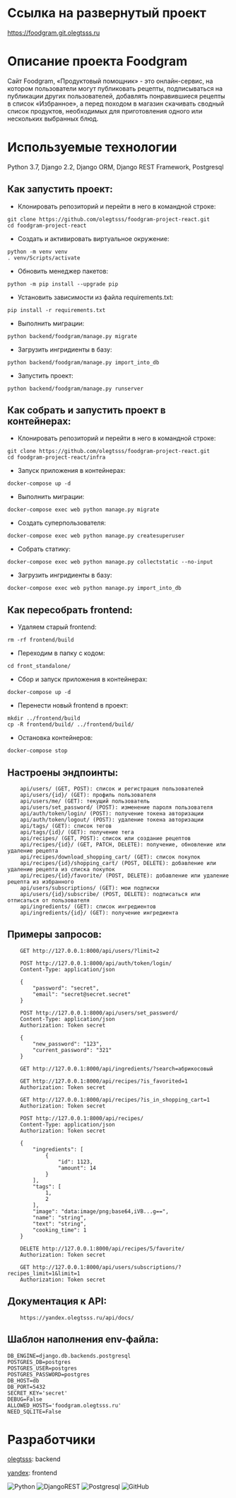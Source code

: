 # Cсылка на развернутый проект

https://foodgram.git.olegtsss.ru

# Описание проекта Foodgram

Cайт Foodgram, «Продуктовый помощник» - это онлайн-сервис, на котором пользователи могут публиковать рецепты, подписываться на публикации других пользователей, добавлять понравившиеся рецепты в список «Избранное», а перед походом в магазин скачивать сводный список продуктов, необходимых для приготовления одного или нескольких выбранных блюд.

# Используемые технологии

Python 3.7, Django 2.2, Django ORM, Django REST Framework, Postgresql

## Как запустить проект:
- Клонировать репозиторий и перейти в него в командной строке:

```
git clone https://github.com/olegtsss/foodgram-project-react.git
cd foodgram-project-react
```

- Cоздать и активировать виртуальное окружение:

```
python -m venv venv
. venv/Scripts/activate
```

- Обновить менеджер пакетов:

```
python -m pip install --upgrade pip
```

- Установить зависимости из файла requirements.txt:

```
pip install -r requirements.txt
```

- Выполнить миграции:

```
python backend/foodgram/manage.py migrate
```

- Загрузить ингридиенты в базу:

```
python backend/foodgram/manage.py import_into_db
```

- Запустить проект:

```
python backend/foodgram/manage.py runserver
```

## Как собрать и запустить проект в контейнерах:
- Клонировать репозиторий и перейти в него в командной строке:

```
git clone https://github.com/olegtsss/foodgram-project-react.git
cd foodgram-project-react/infra
```

- Запуск приложения в контейнерах:

```
docker-compose up -d
```

- Выполнить миграции:

```
docker-compose exec web python manage.py migrate
```

- Cоздать суперпользователя:

```
docker-compose exec web python manage.py createsuperuser
```

- Cобрать статику:

```
docker-compose exec web python manage.py collectstatic --no-input
```

- Загрузить ингридиенты в базу:

```
docker-compose exec web python manage.py import_into_db
```

## Как пересобрать frontend:
- Удаляем старый frontend:

```
rm -rf frontend/build
```

- Переходим в папку с кодом:

```
cd front_standalone/
```

- Сбор и запуск приложения в контейнерах:

```
docker-compose up -d
```

- Перенести новый frontend в проект:

```
mkdir ../frontend/build
cp -R frontend/build/ ../frontend/build/
```

- Остановка контейнеров:

```
docker-compose stop
```

## Настроены эндпоинты:

```
    api/users/ (GET, POST): список и регистрация пользователей
    api/users/{id}/ (GET): профиль пользователя
    api/users/me/ (GET): текущий пользователь
    api/users/set_password/ (POST): изменение пароля пользователя
    api/auth/token/login/ (POST): получение токена авторизации
    api/auth/token/logout/ (POST): удаление токена авторизации
    api/tags/ (GET): список тегов
    api/tags/{id}/ (GET): получение тега
    api/recipes/ (GET, POST): список или создание рецептов
    api/recipes/{id}/ (GET, PATCH, DELETE): получение, обновление или удаление рецепта
    api/recipes/download_shopping_cart/ (GET): список покупок
    api/recipes/{id}/shopping_cart/ (POST, DELETE): добавление или удаление рецепта из списка покупок
    api/recipes/{id}/favorite/ (POST, DELETE): добавление или удаление рецепта из избранного
    api/users/subscriptions/ (GET): мои подписки
    api/users/{id}/subscribe/ (POST, DELETE): подписаться или отписаться от пользователя
    api/ingredients/ (GET): список ингредиентов
    api/ingredients/{id}/ (GET): получение ингредиента
```

## Примеры запросов:

```
    GET http://127.0.0.1:8000/api/users/?limit=2

    POST http://127.0.0.1:8000/api/auth/token/login/
    Content-Type: application/json

    {
        "password": "secret",
        "email": "secret@secret.secret"
    }

    POST http://127.0.0.1:8000/api/users/set_password/
    Content-Type: application/json
    Authorization: Token secret

    {
        "new_password": "123",
        "current_password": "321"
    }

    GET http://127.0.0.1:8000/api/ingredients/?search=абрикосовый

    GET http://127.0.0.1:8000/api/recipes/?is_favorited=1
    Authorization: Token secret

    GET http://127.0.0.1:8000/api/recipes/?is_in_shopping_cart=1
    Authorization: Token secret

    POST http://127.0.0.1:8000/api/recipes/
    Content-Type: application/json
    Authorization: Token secret

    {
        "ingredients": [
            {
                "id": 1123,
                "amount": 14
            }
        ],
        "tags": [
            1,
            2
        ],
        "image": "data:image/png;base64,iVB...g==",
        "name": "string",
        "text": "string",
        "cooking_time": 1
    }

    DELETE http://127.0.0.1:8000/api/recipes/5/favorite/
    Authorization: Token secret

    GET http://127.0.0.1:8000/api/users/subscriptions/?recipes_limit=1&limit=1
    Authorization: Token secret
```

## Документация к API:

```
    https://yandex.olegtsss.ru/api/docs/
```

## Шаблон наполнения env-файла:

```
DB_ENGINE=django.db.backends.postgresql
POSTGRES_DB=postgres
POSTGRES_USER=postgres
POSTGRES_PASSWORD=postgres
DB_HOST=db
DB_PORT=5432
SECRET_KEY='secret'
DEBUG=False
ALLOWED_HOSTS='foodgram.olegtsss.ru'
NEED_SQLITE=False
```

# Разработчики

[olegtsss](https://github.com/olegtsss): backend

[yandex](https://ya.ru): frontend

![Python](https://img.shields.io/badge/python-3670A0?style=for-the-badge&logo=python&logoColor=ffdd54)
![DjangoREST](https://img.shields.io/badge/DJANGO-REST-ff1709?style=for-the-badge&logo=django&logoColor=white&color=ff1709&labelColor=gray)
![Postgresql](https://img.shields.io/badge/%D0%91%D0%B0%D0%B7%D0%B0%20%D0%B4%D0%B0%D0%BD%D0%BD%D1%8B%D1%85-postgresql-brightgreen?style=for-the-badge)
![GitHub](https://img.shields.io/badge/github-%23121011.svg?style=for-the-badge&logo=github&logoColor=whte)
